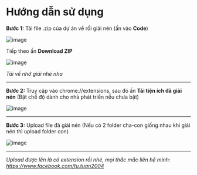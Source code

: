 # Hướng dẫn sử dụng

**Bước 1:** Tải file .zip của dự án về rồi giải nén (ấn vào **Code**)

![image](https://github.com/user-attachments/assets/500c10a9-1cb4-41a4-8cb4-b6749da978ed)

Tiếp theo ấn **Download ZIP**

![image](https://github.com/user-attachments/assets/f0ff90f2-c080-4916-a59e-ad60cf496467)

*Tải về nhớ giải nhé nha*

---

**Bước 2:** Truy cập vào chrome://extensions, sau đó ấn **Tải tiện ích đã giải nén** (Bật chế độ dành cho nhà phát triển nếu chưa bật)

![image](https://github.com/user-attachments/assets/6ada68f5-d9d3-4d80-9b5a-015caf181236)

---

**Bước 3:** Upload file đã giải nén (Nếu có 2 folder cha-con giống nhau khi giải nén thì upload folder con)

![image](https://github.com/user-attachments/assets/3b45485e-4d8f-4968-b8be-08e1514e7e61)

---

*Upload được lên là có extension rồi nhé, mọi thắc mắc liên hệ mình: https://www.facebook.com/tu.tuan2004*


